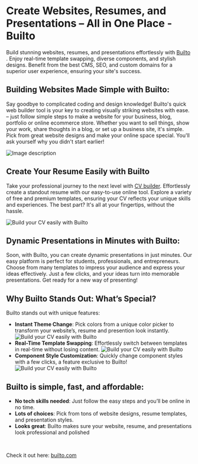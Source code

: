 # Create Websites, Resumes, and Presentations – All in One Place - Builto

Build stunning websites, resumes, and presentations effortlessly with [Builto](https://builto.com?ref=github_safdar) . Enjoy real-time template swapping, diverse components, and stylish designs. Benefit from the best CMS, SEO, and custom domains for a superior user experience, ensuring your site's success.

## Building Websites Made Simple with Builto:

Say goodbye to complicated coding and design knowledge! Builto's quick web builder tool is your key to creating visually striking websites with ease. – just follow simple steps to make a website for your business, blog, portfolio or online ecommerce store. Whether you want to sell things, show your work, share thoughts in a blog, or set up a business site, it's simple. Pick from great website designs and make your online space special. You'll ask yourself why you didn't start earlier!

![Image description](https://dev-to-uploads.s3.amazonaws.com/uploads/articles/7y0ol3gof4gxqy8v049w.png)

## Create Your Resume Easily with Builto

Take your professional journey to the next level with [CV builder](https://builto.com?ref=github_safdar). Effortlessly create a standout resume with our easy-to-use online tool. Explore a variety of free and premium templates, ensuring your CV reflects your unique skills and experiences. The best part? It's all at your fingertips, without the hassle.

![Build your CV easily with Builto](https://dev-to-uploads.s3.amazonaws.com/uploads/articles/zf979xkuk3wyrkis1ths.png)

## Dynamic Presentations in Minutes with Builto:

Soon, with Builto, you can create dynamic presentations in just minutes. Our easy platform is perfect for students, professionals, and entrepreneurs. Choose from many templates to impress your audience and express your ideas effectively. Just a few clicks, and your ideas turn into memorable presentations. Get ready for a new way of presenting!

## Why Builto Stands Out: What’s Special?

Builto stands out with unique features:

-   **Instant Theme Change**: Pick colors from a unique color picker to transform your website’s, resume and presention look instantly.
    ![Build your CV easily with Builto](https://miro.medium.com/v2/resize:fit:1400/format:webp/1*FIEDvmOVlazq_M-L9ugFVg.png)
-   **Real-Time Template Swapping**: Effortlessly switch between templates in real-time without losing content.
    ![Build your CV easily with Builto](https://miro.medium.com/v2/resize:fit:1400/format:webp/1*RbWKJ6UuqwKWY9xQDsTAyg.png)
-   **Component Style Customization**: Quickly change component styles with a few clicks, a feature exclusive to Builto!
    ![Build your CV easily with Builto](https://miro.medium.com/v2/resize:fit:1400/format:webp/1*wDfziJ4A_z0HYWJG4r0gvQ.png)

## Builto is simple, fast, and affordable:

-   **No tech skills needed**: Just follow the easy steps and you’ll be online in no time.
-   **Lots of choices**: Pick from tons of website designs, resume templates, and presentation styles.
-   **Looks great**: Builto makes sure your website, resume, and presentations look professional and polished

<br/>

Check it out here: [builto.com](https://builto.com?ref=github_safdar)
